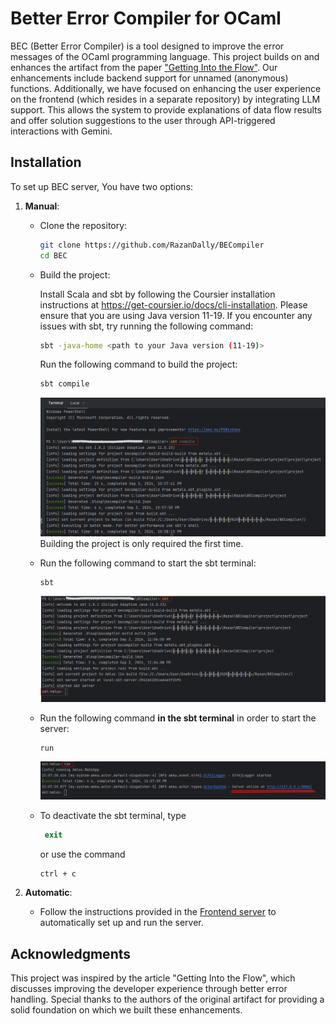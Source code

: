 # Better Error Compiler for OCaml

BEC (Better Error Compiler) is a tool designed to improve the error messages of the OCaml programming language.
This project builds on and enhances the artifact from the paper ["Getting Into the Flow"](https://dl.acm.org/doi/10.1145/3622812).
Our enhancements include backend support for unnamed (anonymous) functions. Additionally, we have focused on enhancing the user experience on the frontend (which resides in a separate repository) by integrating LLM support.
This allows the system to provide explanations of data flow results and offer solution suggestions to the user through API-triggered interactions with Gemini.

## Installation
To set up BEC server, You have two options:

1. **Manual**:
   * Clone the repository:
      ```Bash
      git clone https://github.com/RazanDally/BECompiler
      cd BEC
      ```
   * Build the project:

     Install Scala and sbt by following the Coursier installation instructions at https://get-coursier.io/docs/cli-installation.
     Please ensure that you are using Java version 11-19.
     If you encounter any issues with sbt, try running the following command:
       ```bash
       sbt -java-home <path to your Java version (11-19)>
       ```
       Run the following command to build the project:
      ```bash
      sbt compile
      ```
      ![sbt_compile_command](https://github.com/RazanDally/BECompiler/blob/main/installation_gallery/sbt_compile.png?raw=true)
      Building the project is only required the first time.
     
    * Run the following command to start the sbt terminal:
      ```
      sbt
      ```
      ![sbt_server_activation](https://github.com/RazanDally/BECompiler/blob/main/installation_gallery/sbt.png?raw=true)
    * Run the following command **in the sbt terminal** in order to start the server:
      ```
      run
      ```
      ![backend_server_activation](https://github.com/RazanDally/BECompiler/blob/main/installation_gallery/run.png?raw=true)
    * To deactivate the sbt terminal, type
       ```ps
        exit
        ```
        or use the command
        ```ps
        ctrl + c
        ```

2.  **Automatic**:
    * Follow the instructions provided in the [Frontend server](https://github.com/jouwana/BECompiler/blob/main/server/README.md) to automatically set up and run the server.

## Acknowledgments
This project was inspired by the article "Getting Into the Flow", which discusses improving the developer experience through better error handling.
Special thanks to the authors of the original artifact for providing a solid foundation on which we built these enhancements.
